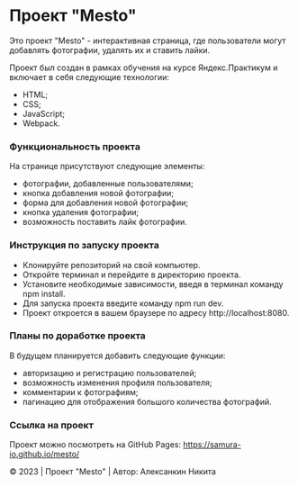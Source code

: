 # Проект "Mesto"
Это проект "Mesto" - интерактивная страница, где пользователи могут добавлять фотографии, удалять их и ставить лайки.

Проект был создан в рамках обучения на курсе Яндекс.Практикум и включает в себя следующие технологии:

* HTML;
* CSS;
* JavaScript;
* Webpack.
### Функциональность проекта
На странице присутствуют следующие элементы:

* фотографии, добавленные пользователями;
* кнопка добавления новой фотографии;
* форма для добавления новой фотографии;
* кнопка удаления фотографии;
* возможность поставить лайк фотографии.
### Инструкция по запуску проекта
* Клонируйте репозиторий на свой компьютер.
* Откройте терминал и перейдите в директорию проекта.
* Установите необходимые зависимости, введя в терминал команду npm install.
* Для запуска проекта введите команду npm run dev.
* Проект откроется в вашем браузере по адресу http://localhost:8080.
### Планы по доработке проекта
В будущем планируется добавить следующие функции:

* авторизацию и регистрацию пользователей;
* возможность изменения профиля пользователя;
* комментарии к фотографиям;
* пагинацию для отображения большого количества фотографий.
### Ссылка на проект
Проект можно посмотреть на GitHub Pages:
https://samura-io.github.io/mesto/


© 2023 | Проект "Mesto" | Автор: Алексанкин Никита